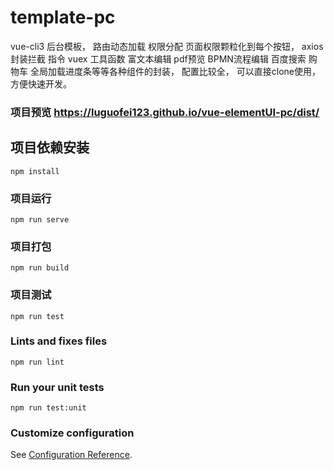 # template-pc
vue-cli3 后台模板，
路由动态加载
权限分配
页面权限颗粒化到每个按钮，
axios封装拦截
指令
vuex
工具函数
富文本编辑
pdf预览
BPMN流程编辑
百度搜索
购物车
全局加载进度条等等各种组件的封装， 配置比较全，
可以直接clone使用，方便快速开发。
### 项目预览 https://luguofei123.github.io/vue-elementUI-pc/dist/

## 项目依赖安装
```
npm install
```

### 项目运行
```
npm run serve
```

### 项目打包
```
npm run build
```

### 项目测试
```
npm run test
```

### Lints and fixes files
```
npm run lint
```

### Run your unit tests
```
npm run test:unit
```

### Customize configuration
See [Configuration Reference](https://cli.vuejs.org/config/).
